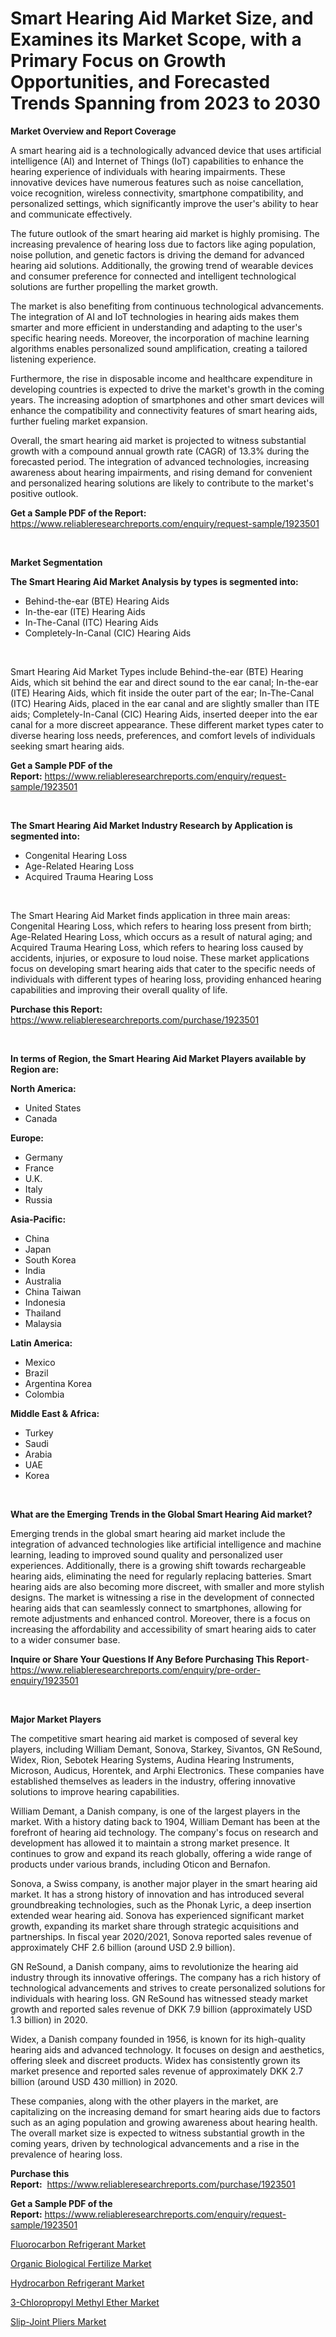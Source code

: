 <p><h1>Smart Hearing Aid Market Size, and Examines its Market Scope, with a Primary Focus on Growth Opportunities, and Forecasted Trends Spanning from 2023 to 2030</h1></p><p><strong>Market Overview and Report Coverage</strong></p>
<p><p>A smart hearing aid is a technologically advanced device that uses artificial intelligence (AI) and Internet of Things (IoT) capabilities to enhance the hearing experience of individuals with hearing impairments. These innovative devices have numerous features such as noise cancellation, voice recognition, wireless connectivity, smartphone compatibility, and personalized settings, which significantly improve the user's ability to hear and communicate effectively.</p><p>The future outlook of the smart hearing aid market is highly promising. The increasing prevalence of hearing loss due to factors like aging population, noise pollution, and genetic factors is driving the demand for advanced hearing aid solutions. Additionally, the growing trend of wearable devices and consumer preference for connected and intelligent technological solutions are further propelling the market growth.</p><p>The market is also benefiting from continuous technological advancements. The integration of AI and IoT technologies in hearing aids makes them smarter and more efficient in understanding and adapting to the user's specific hearing needs. Moreover, the incorporation of machine learning algorithms enables personalized sound amplification, creating a tailored listening experience.</p><p>Furthermore, the rise in disposable income and healthcare expenditure in developing countries is expected to drive the market's growth in the coming years. The increasing adoption of smartphones and other smart devices will enhance the compatibility and connectivity features of smart hearing aids, further fueling market expansion.</p><p>Overall, the smart hearing aid market is projected to witness substantial growth with a compound annual growth rate (CAGR) of 13.3% during the forecasted period. The integration of advanced technologies, increasing awareness about hearing impairments, and rising demand for convenient and personalized hearing solutions are likely to contribute to the market's positive outlook.</p></p>
<p><strong>Get a Sample PDF of the Report:</strong> <a href="https://www.reliableresearchreports.com/enquiry/request-sample/1923501">https://www.reliableresearchreports.com/enquiry/request-sample/1923501</a></p>
<p>&nbsp;</p>
<p><strong>Market Segmentation</strong></p>
<p><strong>The Smart Hearing Aid Market Analysis by types is segmented into:</strong></p>
<p><ul><li>Behind-the-ear (BTE) Hearing Aids</li><li>In-the-ear (ITE) Hearing Aids</li><li>In-The-Canal (ITC) Hearing Aids</li><li>Completely-In-Canal (CIC) Hearing Aids</li></ul></p>
<p>&nbsp;</p>
<p><p>Smart Hearing Aid Market Types include Behind-the-ear (BTE) Hearing Aids, which sit behind the ear and direct sound to the ear canal; In-the-ear (ITE) Hearing Aids, which fit inside the outer part of the ear; In-The-Canal (ITC) Hearing Aids, placed in the ear canal and are slightly smaller than ITE aids; Completely-In-Canal (CIC) Hearing Aids, inserted deeper into the ear canal for a more discreet appearance. These different market types cater to diverse hearing loss needs, preferences, and comfort levels of individuals seeking smart hearing aids.</p></p>
<p><strong>Get a Sample PDF of the Report:</strong>&nbsp;<a href="https://www.reliableresearchreports.com/enquiry/request-sample/1923501">https://www.reliableresearchreports.com/enquiry/request-sample/1923501</a></p>
<p>&nbsp;</p>
<p><strong>The Smart Hearing Aid Market Industry Research by Application is segmented into:</strong></p>
<p><ul><li>Congenital Hearing Loss</li><li>Age-Related Hearing Loss</li><li>Acquired Trauma Hearing Loss</li></ul></p>
<p>&nbsp;</p>
<p><p>The Smart Hearing Aid Market finds application in three main areas: Congenital Hearing Loss, which refers to hearing loss present from birth; Age-Related Hearing Loss, which occurs as a result of natural aging; and Acquired Trauma Hearing Loss, which refers to hearing loss caused by accidents, injuries, or exposure to loud noise. These market applications focus on developing smart hearing aids that cater to the specific needs of individuals with different types of hearing loss, providing enhanced hearing capabilities and improving their overall quality of life.</p></p>
<p><strong>Purchase this Report:</strong>&nbsp; <a href="https://www.reliableresearchreports.com/purchase/1923501">https://www.reliableresearchreports.com/purchase/1923501</a></p>
<p>&nbsp;</p>
<p><strong>In terms of Region, the Smart Hearing Aid Market Players available by Region are:</strong></p>
<p>
    <p> <strong> North America: </strong>
        <ul>
            <li>United States</li>
            <li>Canada</li>
        </ul>
        </p> 
    <p> <strong> Europe: </strong>
        <ul>
            <li>Germany</li>
            <li>France</li>
            <li>U.K.</li>
            <li>Italy</li>
            <li>Russia</li>
        </ul>
        </p> 
    <p> <strong> Asia-Pacific: </strong>
        <ul>
            <li>China</li>
            <li>Japan</li>
            <li>South Korea</li>
            <li>India</li>
            <li>Australia</li>
            <li>China Taiwan</li>
            <li>Indonesia</li>
            <li>Thailand</li>
            <li>Malaysia</li>
        </ul>
        </p> 
    <p> <strong> Latin America: </strong>
        <ul>
            <li>Mexico</li>
            <li>Brazil</li>
            <li>Argentina Korea</li>
            <li>Colombia</li>
        </ul>
        </p> 
    <p> <strong> Middle East & Africa: </strong>
        <ul>
            <li>Turkey</li>
            <li>Saudi</li>
            <li>Arabia</li>
            <li>UAE</li>
            <li>Korea</li>
        </ul>
    </p>
    </p>
<p>&nbsp;</p>
<p><strong>What are the Emerging Trends in the Global Smart Hearing Aid market?</strong></p>
<p><p>Emerging trends in the global smart hearing aid market include the integration of advanced technologies like artificial intelligence and machine learning, leading to improved sound quality and personalized user experiences. Additionally, there is a growing shift towards rechargeable hearing aids, eliminating the need for regularly replacing batteries. Smart hearing aids are also becoming more discreet, with smaller and more stylish designs. The market is witnessing a rise in the development of connected hearing aids that can seamlessly connect to smartphones, allowing for remote adjustments and enhanced control. Moreover, there is a focus on increasing the affordability and accessibility of smart hearing aids to cater to a wider consumer base.</p></p>
<p><strong>Inquire or Share Your Questions If Any Before Purchasing This Report</strong>- <a href="https://www.reliableresearchreports.com/enquiry/pre-order-enquiry/1923501">https://www.reliableresearchreports.com/enquiry/pre-order-enquiry/1923501</a></p>
<p>&nbsp;</p>
<p><strong>Major Market Players</strong></p>
<p><p>The competitive smart hearing aid market is composed of several key players, including William Demant, Sonova, Starkey, Sivantos, GN ReSound, Widex, Rion, Sebotek Hearing Systems, Audina Hearing Instruments, Microson, Audicus, Horentek, and Arphi Electronics. These companies have established themselves as leaders in the industry, offering innovative solutions to improve hearing capabilities.</p><p>William Demant, a Danish company, is one of the largest players in the market. With a history dating back to 1904, William Demant has been at the forefront of hearing aid technology. The company's focus on research and development has allowed it to maintain a strong market presence. It continues to grow and expand its reach globally, offering a wide range of products under various brands, including Oticon and Bernafon.</p><p>Sonova, a Swiss company, is another major player in the smart hearing aid market. It has a strong history of innovation and has introduced several groundbreaking technologies, such as the Phonak Lyric, a deep insertion extended wear hearing aid. Sonova has experienced significant market growth, expanding its market share through strategic acquisitions and partnerships. In fiscal year 2020/2021, Sonova reported sales revenue of approximately CHF 2.6 billion (around USD 2.9 billion).</p><p>GN ReSound, a Danish company, aims to revolutionize the hearing aid industry through its innovative offerings. The company has a rich history of technological advancements and strives to create personalized solutions for individuals with hearing loss. GN ReSound has witnessed steady market growth and reported sales revenue of DKK 7.9 billion (approximately USD 1.3 billion) in 2020.</p><p>Widex, a Danish company founded in 1956, is known for its high-quality hearing aids and advanced technology. It focuses on design and aesthetics, offering sleek and discreet products. Widex has consistently grown its market presence and reported sales revenue of approximately DKK 2.7 billion (around USD 430 million) in 2020.</p><p>These companies, along with the other players in the market, are capitalizing on the increasing demand for smart hearing aids due to factors such as an aging population and growing awareness about hearing health. The overall market size is expected to witness substantial growth in the coming years, driven by technological advancements and a rise in the prevalence of hearing loss.</p></p>
<p><strong>Purchase this Report:</strong>&nbsp;&nbsp;<a href="https://www.reliableresearchreports.com/purchase/1923501">https://www.reliableresearchreports.com/purchase/1923501</a></p>
<p></p>
<p><strong>Get a Sample PDF of the Report:</strong>&nbsp;<a href="https://www.reliableresearchreports.com/enquiry/request-sample/1923501">https://www.reliableresearchreports.com/enquiry/request-sample/1923501</a></p>
<p><p><a href="https://medium.com/@hotspotflipk/fluorocarbon-refrigerant-market-analysis-its-cagr-market-segmentation-and-global-industry-86c4fb23f310">Fluorocarbon Refrigerant Market</a></p><p><a href="https://github.com/aasishrp01/Market-Research-Report-List-1/blob/main/organic-biological-fertilize-market.md">Organic Biological Fertilize Market</a></p><p><a href="https://medium.com/@v8581137/hydrocarbon-refrigerant-market-comprehensive-assessment-by-type-application-and-geography-86da6c8f4bc7">Hydrocarbon Refrigerant Market</a></p><p><a href="https://www.linkedin.com/pulse/decoding-3-chloropropyl-methyl-ether-market-deep-dive-latest-lysie/">3-Chloropropyl Methyl Ether Market</a></p><p><a href="https://github.com/rahu1506/Market-Research-Report-List-1/blob/main/slip-joint-pliers-market.md">Slip-Joint Pliers Market</a></p></p>